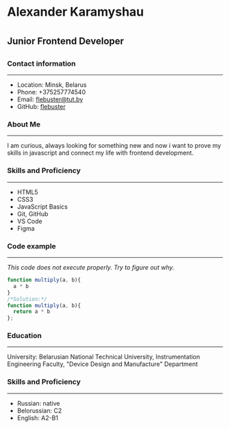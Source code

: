 # Alexander Karamyshau <h1>
## Junior Frontend Developer <h2>
### Contact information
---
* Location: Minsk, Belarus
* Phone: +375257774540
* Email: flebuster@tut.by
* GitHub: [flebuster](https://github.com/flebuster/ )
### About Me
---
I am curious, always looking for something new and now i want to prove my skills in javascript and connect my life with frontend development.
### Skills and Proficiency
---
* HTML5
* CSS3
* JavaScript Basics
* Git, GitHub
* VS Code
* Figma
 ### Code example
 ---
 *This code does not execute properly. Try to figure out why.*
 
```javascript
function multiply(a, b){
  a * b
}
/*Solution:*/
function multiply(a, b){
  return a * b
};
```
### Education
---
University: Belarusian National Technical University, Instrumentation Engineering Faculty, "Device Design and Manufacture" Department
### Skills and Proficiency
--- 
* Russian: native
* Belorussian: C2
* English: A2-B1